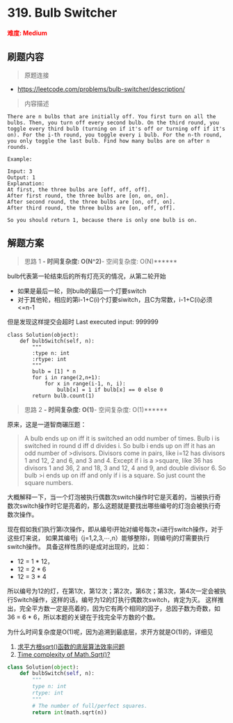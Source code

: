# 319. Bulb Switcher

**<font color=red>难度: Medium</font>**

## 刷题内容

> 原题连接

* https://leetcode.com/problems/bulb-switcher/description/

> 内容描述

```
There are n bulbs that are initially off. You first turn on all the bulbs. Then, you turn off every second bulb. On the third round, you toggle every third bulb (turning on if it's off or turning off if it's on). For the i-th round, you toggle every i bulb. For the n-th round, you only toggle the last bulb. Find how many bulbs are on after n rounds.

Example:

Input: 3
Output: 1 
Explanation: 
At first, the three bulbs are [off, off, off].
After first round, the three bulbs are [on, on, on].
After second round, the three bulbs are [on, off, on].
After third round, the three bulbs are [on, off, off]. 

So you should return 1, because there is only one bulb is on.
```

## 解题方案

> 思路 1
******- 时间复杂度: O(N^2)******- 空间复杂度: O(N)******

bulb代表第一轮结束后的所有灯亮灭的情况，从第二轮开始
- 如果是最后一轮，则bulb的最后一个灯要switch
- 对于其他轮，相应的第i-1+C(i)个灯要siwitch，且C为常数，i-1+C(i)必须<=n-1

但是发现这样提交会超时
Last executed input:
999999


```
class Solution(object):
    def bulbSwitch(self, n):
        """
        :type n: int
        :rtype: int
        """
        bulb = [1] * n
        for i in range(2,n+1):
            for x in range(i-1, n, i):
                bulb[x] = 1 if bulb[x] == 0 else 0
        return bulb.count(1)
```

> 思路 2
******- 时间复杂度: O(1)******- 空间复杂度: O(1)******

原来，这是一道智商碾压题：

> A bulb ends up on iff it is switched an odd number of times. 
Bulb i is switched in round d iff d divides i. 
So bulb i ends up on iff it has an odd number of >divisors. 
Divisors come in pairs, like i=12 has divisors 1 and 12, 2 and 6, and 3 and 4. 
Except if i is a >square, like 36 has divisors 1 and 36, 2 and 18, 3 and 12, 4 and 9, 
and double divisor 6. So bulb >i ends up on iff and only if i is a square. So just count the square numbers.

大概解释一下，当一个灯泡被执行偶数次switch操作时它是灭着的，当被执行奇数次switch操作时它是亮着的，那么这题就是要找出哪些编号的灯泡会被执行奇数次操作。

现在假如我们执行第i次操作，即从编号i开始对编号每次+i进行switch操作，对于这些灯来说， 
如果其编号j（j=1,2,3,⋯,n）能够整除i，则编号j的灯需要执行switch操作。 
具备这样性质的i是成对出现的，比如：
- 12 = 1 * 12， 
- 12 = 2 * 6
- 12 = 3 * 4

所以编号为12的灯，在第1次，第12次；第2次，第6次；第3次，第4次一定会被执行Switch操作，这样的话，编号为12的灯执行偶数次switch，肯定为灭。 
这样推出，完全平方数一定是亮着的，因为它有两个相同的因子，总因子数为奇数，如36 = 6 * 6，所以本题的关键在于找完全平方数的个数。

为什么时间复杂度是O(1)呢，因为追溯到最底层，求开方就是O(1)的，详细见
1. [求平方根sqrt()函数的底层算法效率问题](http://www.nowamagic.net/algorithm/algorithm_EfficacyOfFunctionSqrt.php)
2. [Time complexity of Math.Sqrt()?](https://stackoverflow.com/questions/34580158/time-complexity-of-math-sqrt)

```python
class Solution(object):
    def bulbSwitch(self, n):
        """
        type n: int
        rtype: int
        """
        # The number of full/perfect squares.
        return int(math.sqrt(n))
```


